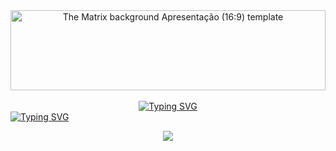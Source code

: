 <div align="center" >
 <img class="art-template-image" src="https://d1csarkz8obe9u.cloudfront.net/posterpreviews/the-matrix-background-design-template-cea07eda8fcc91d950fafec04e46d21b_screen.jpg?ts=1600987864" alt="The Matrix background Apresentação (16:9) template" width="100%" height="128" style="border-radius: 20%> 
</div> 

<div align="center"> <br><br>
<a href="https://git.io/typing-svg"><img src="https://readme-typing-svg.herokuapp.com?font=Poppins&weight=500&size=25&duration=2000&pause=1000&color=2EC034&background=FFFFFF00&center=true&width=435&lines=Welcome+to+FxSoftwareDev+Github" alt="Typing SVG" /></a>
</div>

<div><a href="https://git.io/typing-svg"><img src="https://readme-typing-svg.herokuapp.com?font=Noto+Sans+Elbasan&size=11&duration=1&pause=100000&color=2EC034&center=true&width=1200&height=100&lines=%F0%90%94%9F+%F0%90%94%81%F0%90%94%80+%F0%90%94%92%F0%90%94%8E%F0%90%94%87%F0%90%94%94+%F0%90%94%8F%F0%90%94%87+%F0%90%94%A0%F0%90%94%96+%F0%90%94%80%F0%90%94%9D%F0%90%94%8E%F0%90%94%87+%F0%90%94%9F+%F0%90%94%92%F0%90%94%81%F0%90%94%9F%F0%90%94%9B%F0%90%94%8C%F0%90%94%94%F0%90%94%88+%F0%90%94%84%F0%90%94%8D%F0%90%94%9D%F0%90%94%88+%F0%90%94%9D%F0%90%94%88+%F0%90%94%97%F0%90%94%8E%F0%90%94%87%F0%90%94%90%F0%90%94%90%F0%90%94%88+%F0%90%94%80%F0%90%94%9D%F0%90%94%88.+%F0%90%94%87+%F0%90%94%97%F0%90%94%9F%F0%90%94%80%F0%90%94%90%F0%90%94%90+%F0%90%94%9D%F0%90%94%88+%F0%90%94%81%F0%90%94%8D%F0%90%94%99%F0%90%94%94+%F0%90%94%87+%F0%90%94%9B%F0%90%94%80%F0%90%94%8E+%F0%90%94%9D%F0%90%94%88+%F0%90%94%97%F0%90%94%80+%F0%90%94%99%F0%90%94%88%F0%90%94%94%F0%90%94%88+%F0%90%94%9D%F0%90%94%88+%F0%90%94%97%F0%90%94%8E%F0%90%94%87%F0%90%94%90%F0%90%94%90%F0%90%94%88%2C+%F0%90%94%87+%F0%90%94%87+%F0%90%94%9B%F0%90%94%8C%F0%90%94%97%F0%90%94%88%F0%90%94%99%F0%90%94%8A%F0%90%94%80+%F0%90%94%94%F0%90%94%8D%F0%90%94%9B%F0%90%94%8D+%F0%90%94%80%F0%90%94%9D%F0%90%94%88+%F0%90%94%87+%F0%90%94%87+%F0%90%94%92%F0%90%94%81%F0%90%94%9F%F0%90%94%90%F0%90%94%96%F0%90%94%8D+%F0%90%94%80%F0%90%94%9D%F0%90%94%88+%F0%90%94%94%F0%90%94%84%F0%90%94%88+%F0%90%94%8F%F0%90%94%80%F0%90%94%9B%F0%90%94%8C%F0%90%94%9D%F0%90%94%88+%F0%90%94%9B%F0%90%94%87+%F0%90%94%94%F0%90%94%9F%F0%90%94%8F%F0%90%94%9F+%F0%90%94%8D%F0%90%94%9B%F0%90%94%8C%F0%90%94%9D%F0%90%94%87+%F0%90%94%A0%F0%90%94%87%F0%90%94%94%F0%90%94%84%F0%90%94%88+%F0%90%94%97%F0%90%94%99%F0%90%94%87%F0%90%94%8E+%F0%90%94%97%F0%90%94%A2%F0%90%94%90%F0%90%94%8D%F0%90%94%9D.+%F0%90%94%9F+%F0%90%94%81%F0%90%94%80+%F0%90%94%92%F0%90%94%8E%F0%90%94%87%F0%90%94%94+%F0%90%94%8F%F0%90%94%87+%F0%90%94%A0%F0%90%94%96+%F0%90%94%80%F0%90%94%9D%F0%90%94%8E%F0%90%94%87+%F0%90%94%9F+%F0%90%94%92%F0%90%94%81%F0%90%94%9F%F0%90%94%9B%F0%90%94%8C%F0%90%94%94%F0%90%94%88+%F0%90%94%84%F0%90%94%8D%F0%90%94%9D%F0%90%94%88+%F0%90%94%9D%F0%90%94%88+%F0%90%94%97%F0%90%94%8E%F0%90%94%87%F0%90%94%90%F0%90%94%90%F0%90%94%88+%F0%90%94%80%F0%90%94%9D%F0%90%94%88.+%F0%90%94%87+%F0%90%94%97%F0%90%94%9F%F0%90%94%80%F0%90%94%90%F0%90%94%90+%F0%90%94%9D%F0%90%94%88+%F0%90%94%81%F0%90%94%8D%F0%90%94%99%F0%90%94%94+%F0%90%94%87+%F0%90%94%9B%F0%90%94%80%F0%90%94%8E+%F0%90%94%9D%F0%90%94%88+%F0%90%94%97%F0%90%94%80+%F0%90%94%99%F0%90%94%88%F0%90%94%94%F0%90%94%88+%F0%90%94%9D%F0%90%94%88+%F0%90%94%97%F0%90%94%8E%F0%90%94%87%F0%90%94%90%F0%90%94%90%F0%90%94%88%2C+%F0%90%94%87+%F0%90%94%87+%F0%90%94%9B%F0%90%94%8C%F0%90%94%97%F0%90%94%88%F0%90%94%99%F0%90%94%8A%F0%90%94%80+%F0%90%94%94%F0%90%94%8D%F0%90%94%9B%F0%90%94%8D+%F0%90%94%80%F0%90%94%9D%F0%90%94%88+%F0%90%94%87+%F0%90%94%87+%F0%90%94%92%F0%90%94%81%F0%90%94%9F%F0%90%94%90%F0%90%94%96%F0%90%94%8D+%F0%90%94%80%F0%90%94%9D%F0%90%94%88+%F0%90%94%94%F0%90%94%84%F0%90%94%88+%F0%90%94%8F%F0%90%94%80%F0%90%94%9B%F0%90%94%8C%F0%90%94%9D%F0%90%94%88+%F0%90%94%9B%F0%90%94%87+%F0%90%94%94%F0%90%94%9F%F0%90%94%8F%F0%90%94%9F+%F0%90%94%8D%F0%90%94%9B%F0%90%94%8C%F0%90%94%9D%F0%90%94%87+%F0%90%94%A0%F0%90%94%87%F0%90%94%94%F0%90%94%84%F0%90%94%88+%F0%90%94%97%F0%90%94%99%F0%90%94%87%F0%90%94%8E+%F0%90%94%97%F0%90%94%A2%F0%90%94%90%F0%90%94%8D%F0%90%94%9D." alt="Typing SVG" /></a></div>



<p align="center">
  <a href="https://skillicons.dev">
    <img src="https://skillicons.dev/icons?i=js,html,css,azure,linkedin" />
  </a>
</p>

<!--
**FxSoftwareDev/FxSoftwareDev** is a ✨ _special_ ✨ repository because its `README.md` (this file) appears on your GitHub profile.

Here are some ideas to get you started:

- 🔭 I’m currently working on ...
- 🌱 I’m currently learning ...
- 👯 I’m looking to collaborate on ...
- 🤔 I’m looking for help with ...
- 💬 Ask me about ...
- 📫 How to reach me: ...
- 😄 Pronouns: ...
- ⚡ Fun fact: ...
-->
